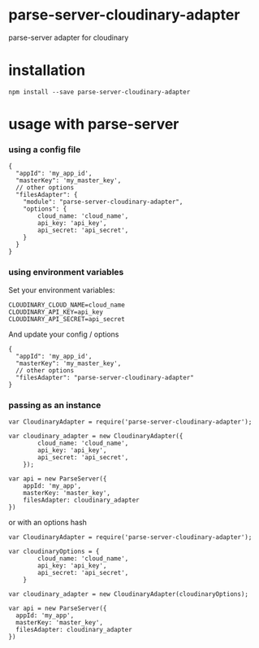 # parse-server-cloudinary-adapter

parse-server adapter for cloudinary

# installation

`npm install --save parse-server-cloudinary-adapter`

# usage with parse-server

### using a config file

```
{
  "appId": 'my_app_id',
  "masterKey": 'my_master_key',
  // other options
  "filesAdapter": {
    "module": "parse-server-cloudinary-adapter",
    "options": {
        cloud_name: 'cloud_name',
        api_key: 'api_key',
        api_secret: 'api_secret',
    }
  }
}
```

### using environment variables

Set your environment variables:

```
CLOUDINARY_CLOUD_NAME=cloud_name
CLOUDINARY_API_KEY=api_key
CLOUDINARY_API_SECRET=api_secret
```

And update your config / options

```
{
  "appId": 'my_app_id',
  "masterKey": 'my_master_key',
  // other options
  "filesAdapter": "parse-server-cloudinary-adapter"
}
```


### passing as an instance

```
var CloudinaryAdapter = require('parse-server-cloudinary-adapter');

var cloudinary_adapter = new CloudinaryAdapter({
        cloud_name: 'cloud_name',
        api_key: 'api_key',
        api_secret: 'api_secret',
    });

var api = new ParseServer({
	appId: 'my_app',
	masterKey: 'master_key',
	filesAdapter: cloudinary_adapter
})
```

or with an options hash

```
var CloudinaryAdapter = require('parse-server-cloudinary-adapter');

var cloudinaryOptions = {
        cloud_name: 'cloud_name',
        api_key: 'api_key',
        api_secret: 'api_secret',
    }

var cloudinary_adapter = new CloudinaryAdapter(cloudinaryOptions);

var api = new ParseServer({
  appId: 'my_app',
  masterKey: 'master_key',
  filesAdapter: cloudinary_adapter
})
```
